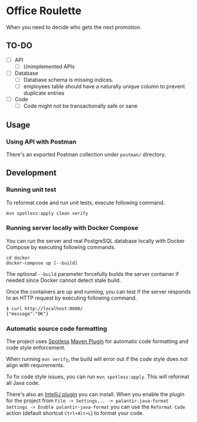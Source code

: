 # Office Roulette

When you need to decide who gets the next promotion.

## TO-DO

* [ ] API
    * [ ] Unimplemented APIs
* [ ] Database
    * [ ] Database schema is missing indices.
    * [ ] employees table should have a naturally unique column to prevent
          duplicate entries
* [ ] Code
    * [ ] Code might not be transactionally safe or sane

## Usage

### Using API with Postman

There's an exported Postman collection under `postman/` directory.

## Development

### Running unit test

To reformat code and run unit tests, execute following command.

```shell
mvn spotless:apply clean verify
```

### Running server locally with Docker Compose

You can run the server and real PostgreSQL database locally with Docker
Compose by executing following commands.

```shell
cd docker
docker-compose up [--build]
```

The optional `--build` parameter forcefully builds the server container if
needed since Docker cannot detect stale build.

Once the containers are up and running, you can test if the server responds to
an HTTP request by executing following command.

```shell
$ curl http://localhost:8080/
{"message":"OK"}
```

### Automatic source code formatting

The project uses [Spotless](https://github.com/diffplug/spotless)
[Maven Plugin](https://github.com/diffplug/spotless/tree/main/plugin-maven)
for automatic code formatting and code style enforcement.

When running `mvn verify`, the build will error out if the code style does not
align with requirements.

To fix code style issues, you can run `mvn spotless:apply`. This will reformat
all Java code.

There's also an
[IntelliJ plugin](https://plugins.jetbrains.com/plugin/13180-palantir-java-format)
you can install. When you enable the plugin for the project from
`File -> Settings... -> palantir-java-format Settings -> Enable palantir-java-format`
you can use the `Reformat Code` action (default shortcut `Ctrl+Alt+L`) to
format your code.
